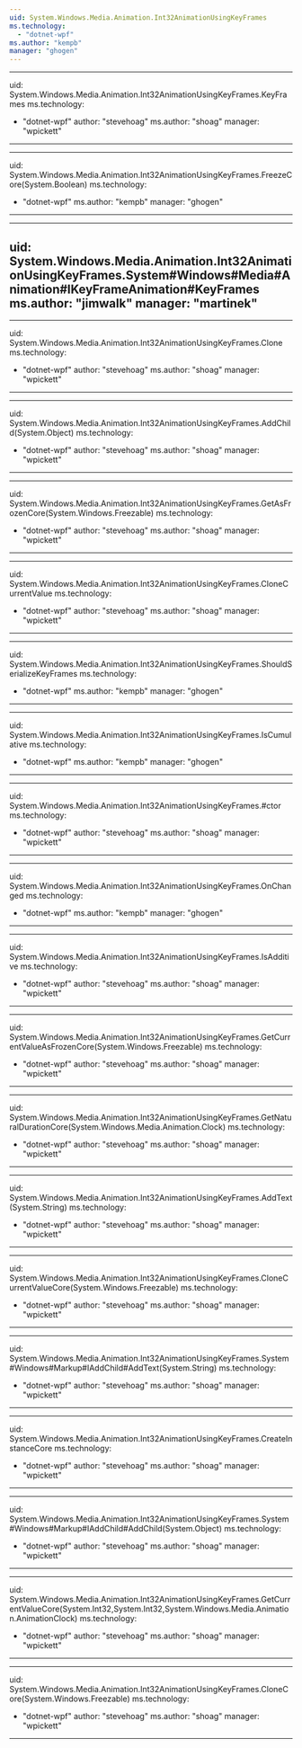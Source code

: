```yaml
---
uid: System.Windows.Media.Animation.Int32AnimationUsingKeyFrames
ms.technology: 
  - "dotnet-wpf"
ms.author: "kempb"
manager: "ghogen"
---
```


---
uid: System.Windows.Media.Animation.Int32AnimationUsingKeyFrames.KeyFrames
ms.technology: 
  - "dotnet-wpf"
author: "stevehoag"
ms.author: "shoag"
manager: "wpickett"
---

---
uid: System.Windows.Media.Animation.Int32AnimationUsingKeyFrames.FreezeCore(System.Boolean)
ms.technology: 
  - "dotnet-wpf"
ms.author: "kempb"
manager: "ghogen"
---

---
uid: System.Windows.Media.Animation.Int32AnimationUsingKeyFrames.System#Windows#Media#Animation#IKeyFrameAnimation#KeyFrames
ms.author: "jimwalk"
manager: "martinek"
---

---
uid: System.Windows.Media.Animation.Int32AnimationUsingKeyFrames.Clone
ms.technology: 
  - "dotnet-wpf"
author: "stevehoag"
ms.author: "shoag"
manager: "wpickett"
---

---
uid: System.Windows.Media.Animation.Int32AnimationUsingKeyFrames.AddChild(System.Object)
ms.technology: 
  - "dotnet-wpf"
author: "stevehoag"
ms.author: "shoag"
manager: "wpickett"
---

---
uid: System.Windows.Media.Animation.Int32AnimationUsingKeyFrames.GetAsFrozenCore(System.Windows.Freezable)
ms.technology: 
  - "dotnet-wpf"
author: "stevehoag"
ms.author: "shoag"
manager: "wpickett"
---

---
uid: System.Windows.Media.Animation.Int32AnimationUsingKeyFrames.CloneCurrentValue
ms.technology: 
  - "dotnet-wpf"
author: "stevehoag"
ms.author: "shoag"
manager: "wpickett"
---

---
uid: System.Windows.Media.Animation.Int32AnimationUsingKeyFrames.ShouldSerializeKeyFrames
ms.technology: 
  - "dotnet-wpf"
ms.author: "kempb"
manager: "ghogen"
---

---
uid: System.Windows.Media.Animation.Int32AnimationUsingKeyFrames.IsCumulative
ms.technology: 
  - "dotnet-wpf"
ms.author: "kempb"
manager: "ghogen"
---

---
uid: System.Windows.Media.Animation.Int32AnimationUsingKeyFrames.#ctor
ms.technology: 
  - "dotnet-wpf"
author: "stevehoag"
ms.author: "shoag"
manager: "wpickett"
---

---
uid: System.Windows.Media.Animation.Int32AnimationUsingKeyFrames.OnChanged
ms.technology: 
  - "dotnet-wpf"
ms.author: "kempb"
manager: "ghogen"
---

---
uid: System.Windows.Media.Animation.Int32AnimationUsingKeyFrames.IsAdditive
ms.technology: 
  - "dotnet-wpf"
author: "stevehoag"
ms.author: "shoag"
manager: "wpickett"
---

---
uid: System.Windows.Media.Animation.Int32AnimationUsingKeyFrames.GetCurrentValueAsFrozenCore(System.Windows.Freezable)
ms.technology: 
  - "dotnet-wpf"
author: "stevehoag"
ms.author: "shoag"
manager: "wpickett"
---

---
uid: System.Windows.Media.Animation.Int32AnimationUsingKeyFrames.GetNaturalDurationCore(System.Windows.Media.Animation.Clock)
ms.technology: 
  - "dotnet-wpf"
author: "stevehoag"
ms.author: "shoag"
manager: "wpickett"
---

---
uid: System.Windows.Media.Animation.Int32AnimationUsingKeyFrames.AddText(System.String)
ms.technology: 
  - "dotnet-wpf"
author: "stevehoag"
ms.author: "shoag"
manager: "wpickett"
---

---
uid: System.Windows.Media.Animation.Int32AnimationUsingKeyFrames.CloneCurrentValueCore(System.Windows.Freezable)
ms.technology: 
  - "dotnet-wpf"
author: "stevehoag"
ms.author: "shoag"
manager: "wpickett"
---

---
uid: System.Windows.Media.Animation.Int32AnimationUsingKeyFrames.System#Windows#Markup#IAddChild#AddText(System.String)
ms.technology: 
  - "dotnet-wpf"
author: "stevehoag"
ms.author: "shoag"
manager: "wpickett"
---

---
uid: System.Windows.Media.Animation.Int32AnimationUsingKeyFrames.CreateInstanceCore
ms.technology: 
  - "dotnet-wpf"
author: "stevehoag"
ms.author: "shoag"
manager: "wpickett"
---

---
uid: System.Windows.Media.Animation.Int32AnimationUsingKeyFrames.System#Windows#Markup#IAddChild#AddChild(System.Object)
ms.technology: 
  - "dotnet-wpf"
author: "stevehoag"
ms.author: "shoag"
manager: "wpickett"
---

---
uid: System.Windows.Media.Animation.Int32AnimationUsingKeyFrames.GetCurrentValueCore(System.Int32,System.Int32,System.Windows.Media.Animation.AnimationClock)
ms.technology: 
  - "dotnet-wpf"
author: "stevehoag"
ms.author: "shoag"
manager: "wpickett"
---

---
uid: System.Windows.Media.Animation.Int32AnimationUsingKeyFrames.CloneCore(System.Windows.Freezable)
ms.technology: 
  - "dotnet-wpf"
author: "stevehoag"
ms.author: "shoag"
manager: "wpickett"
---
